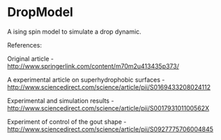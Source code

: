 DropModel
=========

A ising spin model to simulate a drop dynamic.

References:

Original article - http://www.springerlink.com/content/m70m2u413435p373/

A experimental article on superhydrophobic surfaces - http://www.sciencedirect.com/science/article/pii/S0169433208024112

Experimental and simulation results - http://www.sciencedirect.com/science/article/pii/S001793101100562X

Experiment of control of the gout shape - http://www.sciencedirect.com/science/article/pii/S0927775706004845
